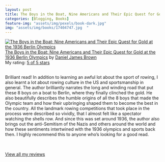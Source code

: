 ```yaml
---
layout: post
title: The Boys in the Boat, Nine Americans and Their Epic Quest for Gold at the 1936 Berlin Olympics, by Daniel James Brown             
categories: [Blogging, Books] 
feature-img: "assets/img/pexels/book-dark.jpg"             
img: "assets/img/books/17404747.jpg  "
---
```

             
<a href= "https://www.goodreads.com/book/show/17404747-the-boys-in-the-boat" style= "float: left; padding-right: 20px"><img border="0" alt= "The Boys in the Boat: Nine Americans and Their Epic Quest for Gold at the 1936 Berlin Olympics" src= "https://images.gr-assets.com/books/1361399191m/17404747.jpg" /></a><a href="https://www.goodreads.com/book/show/17404747-the-boys-in-the-boat">The Boys in the Boat: Nine Americans and Their Epic Quest for Gold at the 1936 Berlin Olympics</a> by <a href="https://www.goodreads.com/author/show/486329.Daniel_James_Brown">Daniel James Brown</a><br/> My rating: <a href="https://www.goodreads.com/review/show/2129029329"> 5 of 5 stars</a><br /><br />


Brilliant read! In addition to learning an awful lot about the sport of rowing, I also learnt a lot about rowing culture in the US and sportsmanship in general. The author brilliantly narrates the long and winding road that put these 8 boys on a boat to Berlin, where they finally clinched the gold. He also beautifully describes the humble origins of all the 8 boys that made the Olympic team and how their upbringing shaped them to become the best in the country. All the landmark rowing competitions that took place in the process were described so vividly, that I almost felt like a spectator watching the shells row. And since this was set around 1936, the author also brings out the anti-Semitism of the Nazis and others around the world and how these sentiments intertwined with the 1936 olympics and sports back then. I highly recommend this to anyone who’s looking for a good read.

<br/><br/><a href="https://www.goodreads.com/review/list/16616412-nandita-damaraju">View all my reviews</a>